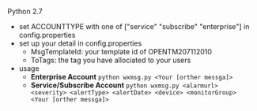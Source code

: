 
Python 2.7

- set ACCOUNTTYPE with one of ["service"  "subscribe"  "enterprise"] in config.properties
- set up your detail in config.properties
	- MsgTemplateId:  your template id of OPENTM207112010
	- ToTags: the tag you have allociated to your users
- usage
	- __Enterprise Account__ `python wxmsg.py <Your [orther messga]>`
	- __Service/Subscribe Account__  `python wxmsg.py <alarmurl> <severity> <alertType> <alertDate> <device> <monitorGroup> <Your [orther messga]>`
